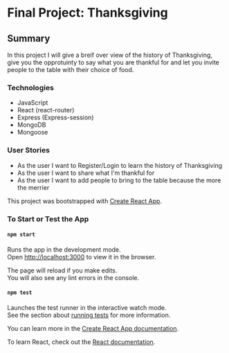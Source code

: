 # Final Project: Thanksgiving

## Summary

In this project I will give a breif over view of the history of Thanksgiving, give you the opprotuinty to say what you are thankful for and let you invite people to the table with their choice of food.

### Technologies
+ JavaScript
+ React (react-router)
+ Express (Express-session)
+ MongoDB
+ Mongoose

### User Stories
+ As the user I want to Register/Login to learn the history of Thanksgiving
+ As the user I want to share what I'm thankful for 
+ As the user I want to add people to bring to the table because the more the merrier



This project was bootstrapped with [Create React App](https://github.com/facebook/create-react-app).

### To Start or Test the App

#### `npm start`

Runs the app in the development mode.<br>
Open [http://localhost:3000](http://localhost:3000) to view it in the browser.

The page will reload if you make edits.<br>
You will also see any lint errors in the console.

#### `npm test`

Launches the test runner in the interactive watch mode.<br>
See the section about [running tests](https://facebook.github.io/create-react-app/docs/running-tests) for more information.


You can learn more in the [Create React App documentation](https://facebook.github.io/create-react-app/docs/getting-started).

To learn React, check out the [React documentation](https://reactjs.org/).
